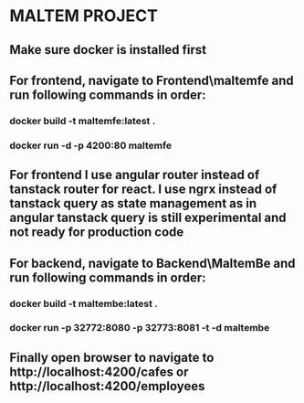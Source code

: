 # MALTEM PROJECT
## Make sure docker is installed first
## For frontend, navigate to Frontend\maltemfe and run following commands in order:
### docker build -t maltemfe:latest .
### docker run -d -p 4200:80 maltemfe
## For frontend I use angular router instead of tanstack router for react.  I use ngrx instead of tanstack query as state management as in angular tanstack query is still experimental and not ready for production code
## For backend, navigate to Backend\MaltemBe and run following commands in order:
### docker build -t maltembe:latest .
### docker run -p 32772:8080 -p 32773:8081 -t -d maltembe
## Finally open browser to navigate to http://localhost:4200/cafes or http://localhost:4200/employees